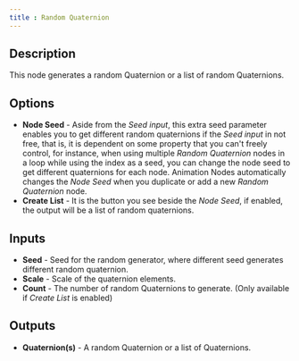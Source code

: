 ```yaml
---
title : Random Quaternion
---
```


## Description

This node generates a random Quaternion or a list of random Quaternions.

## Options

- **Node Seed** - Aside from the *Seed input*, this extra seed parameter enables
  you to get different random quaternions if the *Seed input* in not free, that
  is, it is dependent on some property that you can't freely control, for
  instance, when using multiple *Random Quaternion* nodes in a loop while using the
  index as a seed, you can change the node seed to get different quaternions for
  each node.  Animation Nodes automatically changes the *Node Seed* when you
  duplicate or add a new *Random Quaternion* node.
- **Create List** - It is the button you see beside the *Node Seed*, if enabled,
  the output will be a list of random quaternions.

## Inputs

- **Seed** - Seed for the random generator, where different seed generates
  different random quaternion.
- **Scale** - Scale of the quaternion elements.
- **Count** - The number of random Quaternions to generate. (Only available if
  *Create List* is enabled)

## Outputs

- **Quaternion(s)** - A random Quaternion or a list of Quaternions.
